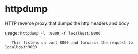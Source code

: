 # httpdump
HTTP reverse proxy that dumps the http headers and body

usage: `httpdump -l :8000 -f localhost:9000`

       This listens on port 8000 and forwards the request to localhost:9000
